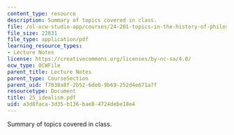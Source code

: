 ```yaml
---
content_type: resource
description: Summary of topics covered in class.
file: /ol-ocw-studio-app/courses/24-201-topics-in-the-history-of-philosophy-kant-fall-2005/a3d8faca3d35b136bae84724debe18e4_25_idealism.pdf
file_size: 22831
file_type: application/pdf
learning_resource_types:
- Lecture Notes
license: https://creativecommons.org/licenses/by-nc-sa/4.0/
ocw_type: OCWFile
parent_title: Lecture Notes
parent_type: CourseSection
parent_uid: f7038a8f-2b52-6de0-9b69-252d4e671a7f
resourcetype: Document
title: 25_idealism.pdf
uid: a3d8faca-3d35-b136-bae8-4724debe18e4
---
```

Summary of topics covered in class.